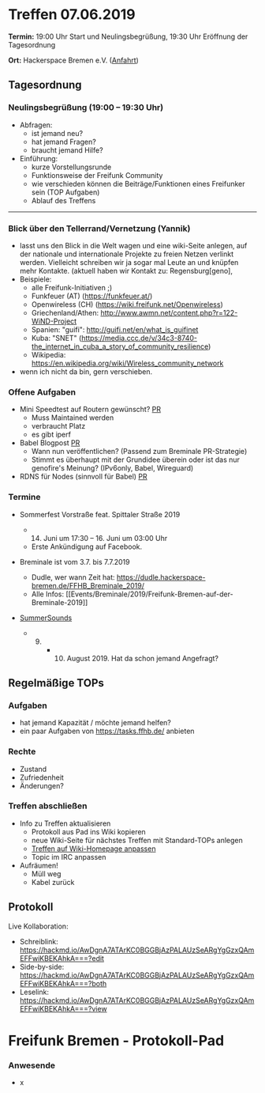 # Treffen 07.06.2019

**Termin:** 19:00 Uhr Start und Neulingsbegrüßung, 19:30 Uhr Eröffnung der Tagesordnung

**Ort:** Hackerspace Bremen e.V. ([Anfahrt](https://www.hackerspace-bremen.de/anfahrt/))

## Tagesordnung
### Neulingsbegrüßung (19:00 – 19:30 Uhr)

- Abfragen:
    - ist jemand neu?
    - hat jemand Fragen?
    - braucht jemand Hilfe?
- Einführung:
    - kurze Vorstellungsrunde
    - Funktionsweise der Freifunk Community
    - wie verschieden können die Beiträge/Funktionen eines Freifunker sein (TOP Aufgaben)
    - Ablauf des Treffens

---


### Blick über den Tellerrand/Vernetzung (Yannik)
* lasst uns den Blick in die Welt wagen und eine wiki-Seite anlegen, auf der nationale und internationale Projekte zu freien Netzen verlinkt werden. Vielleicht schreiben wir ja sogar mal Leute an und knüpfen mehr Kontakte. (aktuell haben wir Kontakt zu: Regensburg[geno], 
* Beispiele: 
  * alle Freifunk-Initiativen ;)
  * Funkfeuer (AT) (https://funkfeuer.at/)
  * Openwireless (CH) (https://wiki.freifunk.net/Openwireless)
  * Griechenland/Athen: http://www.awmn.net/content.php?r=122-WiND-Project 
  * Spanien: "guifi": http://guifi.net/en/what_is_guifinet  
  * Kuba: "SNET" (https://media.ccc.de/v/34c3-8740-the_internet_in_cuba_a_story_of_community_resilience)
  * Wikipedia: https://en.wikipedia.org/wiki/Wireless_community_network
* wenn ich nicht da bin, gern verschieben.

### Offene Aufgaben
* Mini Speedtest auf Routern gewünscht? [PR](https://github.com/FreifunkBremen/ffhb-packages/pull/7)
  * Muss Maintained werden
  * verbraucht Platz
  * es gibt iperf
* Babel Blogpost [PR](https://github.com/FreifunkBremen/bremen.freifunk.net/pull/78)
  * Wann nun veröffentlichen? (Passend zum Breminale PR-Strategie)
  * Stimmt es überhaupt mit der Grundidee überein oder ist das nur genofire's Meinung? (IPv6only, Babel, Wireguard)
* RDNS für Nodes (sinnvoll für Babel) [PR](https://github.com/FreifunkBremen/ansible/pull/91)

### Termine
- Sommerfest Vorstraße feat. Spittaler Straße 2019
  - 14. Juni um 17:30 – 16. Juni um 03:00 Uhr
  - Erste Ankündigung auf Facebook.

- Breminale ist vom 3.7. bis 7.7.2019
  - Dudle, wer wann Zeit hat:      https://dudle.hackerspace-bremen.de/FFHB_Breminale_2019/
  - Alle Infos: [[Events/Breminale/2019/Freifunk-Bremen-auf-der-Breminale-2019]]

- [SummerSounds](https://summersounds.de/)
  - 9. + 10. August 2019. Hat da schon jemand Angefragt?

## Regelmäßige TOPs
### Aufgaben

- hat jemand Kapazität / möchte jemand helfen?
- ein paar Aufgaben von https://tasks.ffhb.de/ anbieten

### Rechte

- Zustand
- Zufriedenheit
- Änderungen?

### Treffen abschließen

- Info zu Treffen aktualisieren
  - Protokoll aus Pad ins Wiki kopieren
  - neue Wiki-Seite für nächstes Treffen mit Standard-TOPs anlegen
  - [Treffen auf Wiki-Homepage anpassen](https://wiki.bremen.freifunk.net/Home)
  - Topic im IRC anpassen
- Aufräumen!
  - Müll weg
  - Kabel zurück

## Protokoll

Live Kollaboration:

* Schreiblink: https://hackmd.io/AwDgnA7ATArKC0BGGBjAzPALAUzSeARgYgGzxQAmEFFwiKBEKAhkA===?edit
* Side-by-side: https://hackmd.io/AwDgnA7ATArKC0BGGBjAzPALAUzSeARgYgGzxQAmEFFwiKBEKAhkA===?both
* Leselink: https://hackmd.io/AwDgnA7ATArKC0BGGBjAzPALAUzSeARgYgGzxQAmEFFwiKBEKAhkA===?view

# Freifunk Bremen - Protokoll-Pad
<!--
## Protokoll-Anleitung
- erst ab "### Anwesende" kopieren und ins Wiki übertragen!
Unten anfügen und bestehendes "### Anwesende" überschreiben  
- Termine bitte nicht ins Protokoll, sondern darüber in der Tagesordnung vermerken, sonst ist es doppelt
-->

### Anwesende
* x